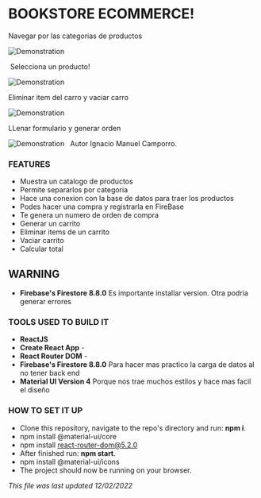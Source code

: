 # BOOKSTORE ECOMMERCE!

Navegar por las categorias de productos

![Demonstration](https://media.giphy.com/media/EmGYEo8tMghsVxDEKJ/giphy.gif)

​
Selecciona un producto!

![Demonstration](https://media.giphy.com/media/2hTw3kFyctar7sYdVR/giphy.gif)

Eliminar item del carro y vaciar carro

![Demonstration](https://media.giphy.com/media/QyPe8PxccqKv4ya128/giphy.gif)

LLenar formulario y generar orden

![Demonstration](https://media.giphy.com/media/FBOgsPOQPq32yNAFX3/giphy.gif)
​
​
Autor Ignacio Manuel Camporro.
​

### FEATURES​

- Muestra un catalogo de productos
- Permite separarlos por categoria
- Hace una conexion con la base de datos para traer los productos
- Podes hacer una compra y registrarla en FireBase
- Te genera un numero de orden de compra
- Generar un carrito
- Eliminar items de un carrito
- Vaciar carrito
- Calcular total
  ​
## WARNING 
- **Firebase's Firestore 8.8.0** Es importante installar version. Otra podria generar errores

### TOOLS USED TO BUILD IT ​

- **ReactJS**
- **Create React App** -
- **React Router DOM** -
- **Firebase's Firestore 8.8.0** Para hacer mas practico la carga de datos al no tener back end
- **Material UI Version 4** Porque nos trae muchos estilos y hace mas facil el diseño
  ​

### HOW TO SET IT UP​

- Clone this repository, navigate to the repo's directory and run: **npm i**.
- npm install @material-ui/core
- npm install react-router-dom@5.2.0
- After finished run: **npm start**.
- npm install @material-ui/icons
- The project should now be running on your browser.

_This file was last updated 12/02/2022_